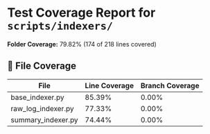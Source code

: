 # Test Coverage Report for `scripts/indexers/`

**Folder Coverage:** 79.82% (174 of 218 lines covered)

## 📄 File Coverage
| File | Line Coverage | Branch Coverage |
| ---- | ------------- | ---------------- |
| base_indexer.py | 85.39% | 0.00% |
| raw_log_indexer.py | 77.33% | 0.00% |
| summary_indexer.py | 74.44% | 0.00% |